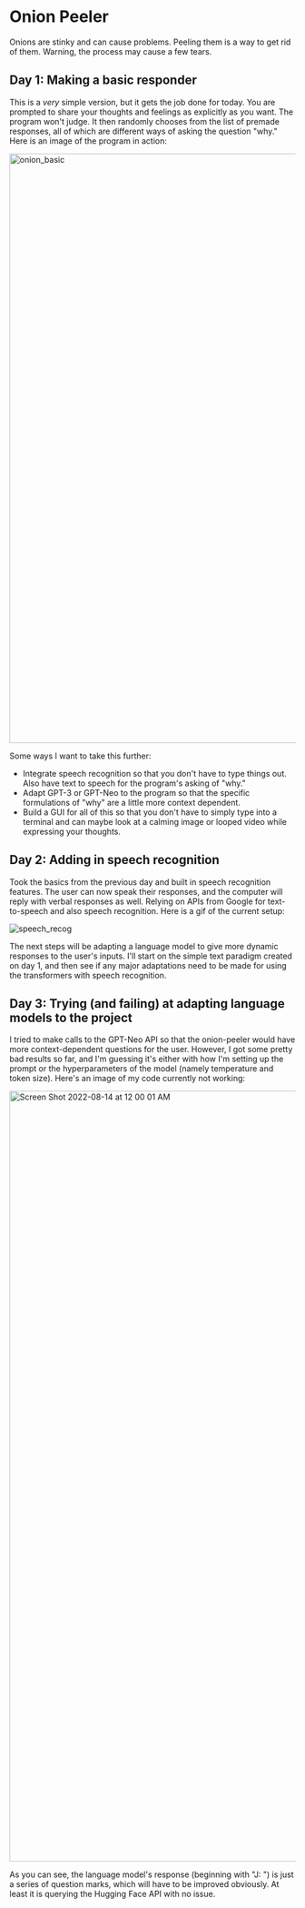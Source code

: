 # Onion Peeler
Onions are stinky and can cause problems. Peeling them is a way to get rid of them. Warning, the process may cause a few tears.

## Day 1: Making a basic responder
This is a *very* simple version, but it gets the job done for today. You are prompted to share your thoughts and feelings as explicitly as you want. The program won't judge. It then randomly chooses from the list of premade responses, all of which are different ways of asking the question "why." Here is an image of the program in action:

<img width="1037" alt="onion_basic" src="https://user-images.githubusercontent.com/78826759/183795809-28538d81-9dc9-4bde-a2e3-41ca1b8eeb46.png">

Some ways I want to take this further: 

- Integrate speech recognition so that you don't have to type things out. Also have text to speech for the program's asking of "why."
- Adapt GPT-3 or GPT-Neo to the program so that the specific formulations of "why" are a little more context dependent.
- Build a GUI for all of this so that you don't have to simply type into a terminal and can maybe look at a calming image or looped video while expressing your thoughts.

## Day 2: Adding in speech recognition
Took the basics from the previous day and built in speech recognition features. The user can now speak their responses, and the computer will reply with verbal responses as well. Relying on APIs from Google for text-to-speech and also speech recognition. Here is a gif of the current setup:

![speech_recog](https://user-images.githubusercontent.com/78826759/183814696-873df9e8-5b7a-4cf1-a5bf-e90ea8eea173.gif)

The next steps will be adapting a language model to give more dynamic responses to the user's inputs. I'll start on the simple text paradigm created on day 1, and then see if any major adaptations need to be made for using the transformers with speech recognition.

## Day 3: Trying (and failing) at adapting language models to the project

I tried to make calls to the GPT-Neo API so that the onion-peeler would have more context-dependent questions for the user. However, I got some pretty bad results so far, and I'm guessing it's either with how I'm setting up the prompt or the hyperparameters of the model (namely temperature and token size). Here's an image of my code currently not working:

<img width="1356" alt="Screen Shot 2022-08-14 at 12 00 01 AM" src="https://user-images.githubusercontent.com/78826759/184521888-359f623a-e31d-4555-95a0-07d2ecb75612.png">

As you can see, the language model's response (beginning with "J: ") is just a series of question marks, which will have to be improved obviously. At least it is querying the Hugging Face API with no issue.
